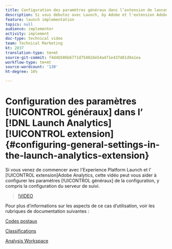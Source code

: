 ```yaml
---
title: Configuration des paramètres généraux dans l’extension de lancement d’Analytics
description: Si vous débutez avec Launch, by Adobe et l'extension Adobe Analytics, cette vidéo peut vous aider à définir les paramètres généraux de la configuration, y compris la configuration du serveur de suivi.
feature: launch implementation
topics: null
audience: implementer
activity: implement
doc-type: technical video
team: Technical Marketing
kt: 2837
translation-type: tm+mt
source-git-commit: f4d4b506b6771d75402de54a471e437d81d9a1ea
workflow-type: tm+mt
source-wordcount: '130'
ht-degree: 16%

---
```



# Configuration des paramètres [!UICONTROL généraux] dans l’ [!DNL Launch Analytics] [!UICONTROL extension] {#configuring-general-settings-in-the-launch-analytics-extension}

Si vous venez de commencer avec l&#39;Experience Platform Launch et l&#39; [!UICONTROL extension]Adobe Analytics, cette vidéo peut vous aider à configurer les paramètres [!UICONTROL généraux] de la configuration, y compris la configuration du serveur de suivi.

>[!VIDEO](https://video.tv.adobe.com/v/27093/?quality=9)

Pour plus d’informations sur les aspects de ce cas d’utilisation, voir les rubriques de documentation suivantes :

[Codes postaux](https://docs.adobe.com/help/en/analytics/components/variables/dimensions-reports/reports-zip.html)

[Classifications](https://docs.adobe.com/content/help/fr-FR/analytics/components/classifications/c-classifications.html)

[Analysis Workspace](https://docs.adobe.com/content/help/fr-FR/analytics/analyze/analysis-workspace/home.html)
